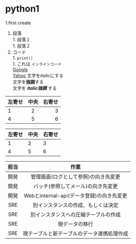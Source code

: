 # python1
1.first create  
  1. 段落  
    1. 段落１  
    1. 段落２  
  1. コード  
    1. ```print()```  
    1. これは `インラインコード`  
[Google](https://www.google.co.jp/)  
[Yahoo](https://www.yahoo.co.jp/)
文字を*italic*にする  
文字を**強調**する  
文字を ***italic強調*** する  

| 左寄せ | 中央 | 右寄せ |  
|:---|:---:|---:|  
|1|2|3|  
|4|5|6|

| 左寄せ | 中央 | 右寄せ |  
---|---|---
|1|2|3|  
|4|5|6|  

|担当|作業|  
|:---:|:---:|  
|開発|管理画面(ログとして参照)の向き先変更|  
|開発|バッチ(参照してメール)の向き先変更|  
|開発|Webとinternal-api(データ登録)の向き先変更|  
|SRE|別インスタンスの作成、もしくは決定|  
|SRE|別インスタンスへの圧縮テーブルの作成|  
|SRE|現データの移行|  
|SRE|現テーブルと新テーブルのデータ連携処理作成|  

